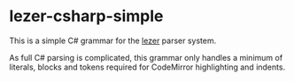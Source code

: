# lezer-csharp-simple

This is a simple C# grammar for the [lezer](https://lezer.codemirror.net/) parser system.

As full C# parsing is complicated, this grammar only handles a minimum of literals, blocks
and tokens required for CodeMirror highlighting and indents.